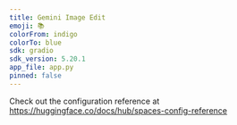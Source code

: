 ```yaml
---
title: Gemini Image Edit
emoji: 📚
colorFrom: indigo
colorTo: blue
sdk: gradio
sdk_version: 5.20.1
app_file: app.py
pinned: false
---
```


Check out the configuration reference at https://huggingface.co/docs/hub/spaces-config-reference
